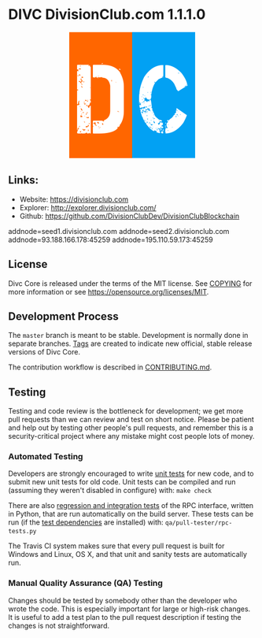DIVC DivisionClub.com 1.1.1.0
=================================================

<p align="center">
  <img src="https://raw.githubusercontent.com/DivisionClubDev/DivisionClubBlockchain/master/doc/bitcoin_logo_doxygen.png" width="256" />
</p>




## Links:

- Website: https://divisionclub.com
- Explorer: http://explorer.divisionclub.com/
- Github: https://github.com/DivisionClubDev/DivisionClubBlockchain

addnode=seed1.divisionclub.com
addnode=seed2.divisionclub.com
addnode=93.188.166.178:45259
addnode=195.110.59.173:45259

License
-------

Divc Core is released under the terms of the MIT license. See [COPYING](COPYING) for more
information or see https://opensource.org/licenses/MIT.

Development Process
-------------------

The `master` branch is meant to be stable. Development is normally done in separate branches.
[Tags](https://github.com/DivisionClubDev/DivisionClubBlockchain) are created to indicate new official,
stable release versions of Divc Core.

The contribution workflow is described in [CONTRIBUTING.md](CONTRIBUTING.md).

Testing
-------

Testing and code review is the bottleneck for development; we get more pull
requests than we can review and test on short notice. Please be patient and help out by testing
other people's pull requests, and remember this is a security-critical project where any mistake might cost people
lots of money.

### Automated Testing

Developers are strongly encouraged to write [unit tests](/doc/unit-tests.md) for new code, and to
submit new unit tests for old code. Unit tests can be compiled and run
(assuming they weren't disabled in configure) with: `make check`

There are also [regression and integration tests](/qa) of the RPC interface, written
in Python, that are run automatically on the build server.
These tests can be run (if the [test dependencies](/qa) are installed) with: `qa/pull-tester/rpc-tests.py`

The Travis CI system makes sure that every pull request is built for Windows
and Linux, OS X, and that unit and sanity tests are automatically run.

### Manual Quality Assurance (QA) Testing

Changes should be tested by somebody other than the developer who wrote the
code. This is especially important for large or high-risk changes. It is useful
to add a test plan to the pull request description if testing the changes is
not straightforward.
